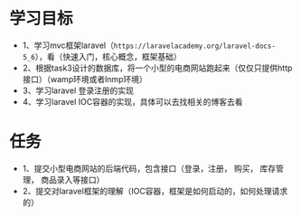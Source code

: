 # 学习目标
- 1、学习mvc框架laravel（`https://laravelacademy.org/laravel-docs-5_6`），看（快速入门，核心概念，框架基础）
- 2、根据task3设计的数据库，将一个小型的电商网站跑起来（仅仅只提供http接口）（wamp环境或者lnmp环境）
- 3、学习laravel 登录注册的实现
- 4、学习laravel IOC容器的实现，具体可以去找相关的博客去看

# 任务
- 1、提交小型电商网站的后端代码，包含接口（登录，注册， 购买， 库存管理， 商品录入等接口）
- 2、提交对laravel框架的理解（IOC容器，框架是如何启动的，如何处理请求的）

